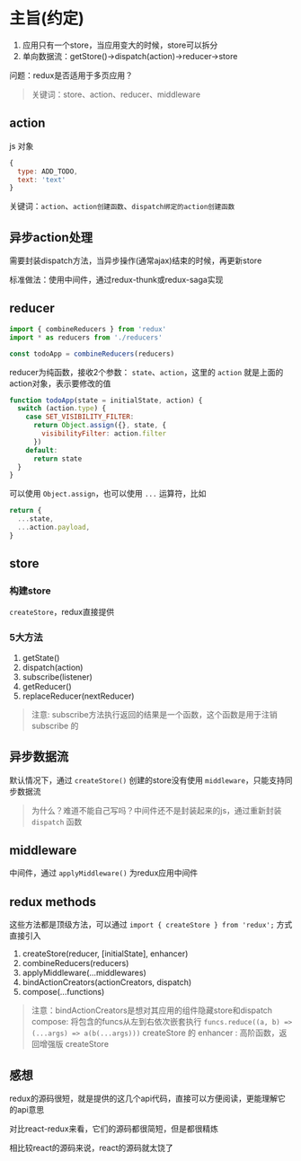 # 主旨(约定)

1. 应用只有一个store，当应用变大的时候，store可以拆分
2. 单向数据流：getStore()->dispatch(action)->reducer->store

问题：redux是否适用于多页应用？

> 关键词：store、action、reducer、middleware

## action

js 对象

```javascript
{
  type: ADD_TODO,
  text: 'text'
}
```

关键词：`action`、`action创建函数`、`dispatch绑定的action创建函数`

## 异步action处理

需要封装dispatch方法，当异步操作(通常ajax)结束的时候，再更新store

标准做法：使用中间件，通过redux-thunk或redux-saga实现

## reducer

```javascript
import { combineReducers } from 'redux'
import * as reducers from './reducers'

const todoApp = combineReducers(reducers)
```

reducer为纯函数，接收2个参数： `state`、`action`，这里的 `action` 就是上面的action对象，表示要修改的值

```javascript
function todoApp(state = initialState, action) {
  switch (action.type) {
    case SET_VISIBILITY_FILTER:
      return Object.assign({}, state, {
        visibilityFilter: action.filter
      })
    default:
      return state
  }
}
```

可以使用 `Object.assign`，也可以使用 `...` 运算符，比如

```javascript
return {
  ...state,
  ...action.payload,
}
```

## store

### 构建store

`createStore`，redux直接提供

### 5大方法

1. getState()
2. dispatch(action)
3. subscribe(listener)
4. getReducer()
5. replaceReducer(nextReducer)

> 注意: subscribe方法执行返回的结果是一个函数，这个函数是用于注销 subscribe 的

## 异步数据流

默认情况下，通过 `createStore()` 创建的store没有使用 `middleware`，只能支持同步数据流

> 为什么？难道不能自己写吗？中间件还不是封装起来的js，通过重新封装 `dispatch` 函数

## middleware

中间件，通过 `applyMiddleware()` 为redux应用中间件

## redux methods

这些方法都是顶级方法，可以通过 `import { createStore } from 'redux';` 方式直接引入

1. createStore(reducer, [initialState], enhancer)
2. combineReducers(reducers)
3. applyMiddleware(...middlewares)
4. bindActionCreators(actionCreators, dispatch)
5. compose(...functions)

> 注意：bindActionCreators是想对其应用的组件隐藏store和dispatch
> compose: 将包含的funcs从左到右依次嵌套执行 `funcs.reduce((a, b) => (...args) => a(b(...args)))`
> createStore 的 enhancer : 高阶函数，返回增强版 createStore

## 感想

redux的源码很短，就是提供的这几个api代码，直接可以方便阅读，更能理解它的api意思

对比react-redux来看，它们的源码都很简短，但是都很精炼

相比较react的源码来说，react的源码就太饶了